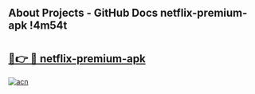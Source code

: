 ## About Projects - GitHub Docs netflix-premium-apk !4m54t

# <h2><a href="https://andorid.site?title=netflix-premium-apk&ref=19M">🔗👉 🔴 netflix-premium-apk</a></h2>

[![acn](https://github.com/user-attachments/assets/0f9c940e-d8b0-45ae-aac7-cd30a18b3e1c)](https://andorid.site?title=netflix-premium-apk&ref=19M)
